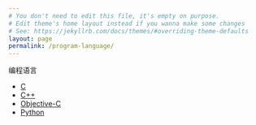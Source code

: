 ```yaml
---
# You don't need to edit this file, it's empty on purpose.
# Edit theme's home layout instead if you wanna make some changes
# See: https://jekyllrb.com/docs/themes/#overriding-theme-defaults
layout: page
permalink: /program-language/
---
```


编程语言

* [C](/program-language/c)
* [C++](/program-language/c++)
* [Objective-C](/program-language/objective-c)
* [Python](/program-language/python)
